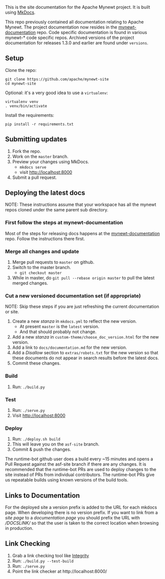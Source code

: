 This is the site documentation for the Apache Mynewt project. It is built using
[MkDocs](http://www.mkdocs.org/).

This repo previously contained all documentation relating to Apache Mynewt. The
project documentation now resides in the
[mynewt-documentation](https://github.com/apache/mynewt-documentation) repo.
Code specific documentation is found in various mynewt-\* code specific repos.
Archived versions of the project documentation for releases 1.3.0 and earlier
are found under `versions`.

## Setup

Clone the repo:

    git clone https://github.com/apache/mynewt-site
    cd mynewt-site

Optional: it's a very good idea to use a `virtualenv`:

    virtualenv venv
    . venv/bin/activate

Install the requirements:

    pip install -r requirements.txt

## Submitting updates

1. Fork the repo.
1. Work on the `master` branch.
1. Preview your changes using MkDocs.
    - `mkdocs serve`
    - visit [http://localhost:8000](http://localhost:8000)
1. Submit a pull request.

## Deploying the latest docs

NOTE: These instructions assume that your workspace has all the mynewt repos cloned under the same parent sub directory.

### First follow the steps at mynewt-documentation

Most of the steps for releasing docs happens at the
[mynewt-documentation](https://github.com/apache/mynewt-documentation) repo.
Follow the instructions there first.

### Merge all changes and update

1. Merge pull requests to `master` on github.
1. Switch to the master branch.
    - `git checkout master`
1. While in master, do `git pull --rebase origin master` to pull the latest merged changes.

### Cut a new versioned documentation set (if appropriate)

NOTE: Skip these steps if you are just refreshing the current documentation or site.

1. Create a new _stanza_ in `mkdocs.yml` to reflect the new version.
    - At present `master` is the `latest` version.
    - And that should probably not change.
1. Add a new _stanza_ in `custom-theme/choose_doc_version.html` for the new version.
1. Add a link to `docs/documentation.md` for the new version.
1. Add a _Disallow_ section to `extras/robots.txt` for the new version so that
   these documents do not appear in search results before the latest docs.
1. Commit these changes.

### Build

1. Run: `./build.py`

### Test

1. Run: `./serve.py`
1. Visit [http://localhost:8000](http://localhost:8000)

### Deploy

1. Run: `./deploy.sh build`
1. This will leave you on the `asf-site` branch.
1. Commit & push the changes.

The runtime-bot github user does a build every ~15 minutes and opens a Pull
Request against the asf-site branch if there are any changes. It is recommended
that the runtime-bot PRs are used to deploy changes to the site instead of PRs
from individual contributors. The runtime-bot PRs give us repeatable builds
using known versions of the build tools.

## Links to Documentation

For the deployed site a version prefix is added to the URL for each mkdocs page.
When developing there is no version prefix. If you want to link from a _site
page_ to a _documentation page_ you should prefix the URL with _/DOCSLINK/_ so
that the user is taken to the correct location when browsing in production.

## Link Checking

1. Grab a link checking tool like [Integrity](http://peacockmedia.software/mac/integrity/free.html)
1. Run: `./build.py --test-build`
1. Run: `./serve.py`
1. Point the link checker at http://localhost:8000/
